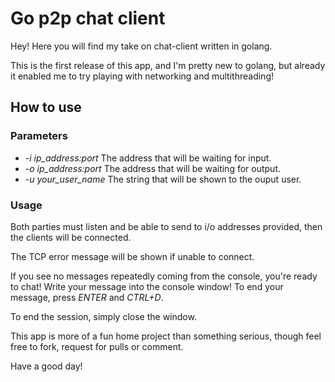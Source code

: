 # Go p2p chat client

Hey! Here you will find my take on chat-client written in golang.

This is the first release of this app, and I'm pretty new to golang,
but already it enabled me to try playing with networking and multithreading!

## How to use

### Parameters

* *-i ip_address:port* The address that will be waiting for input.
* *-o ip_address:port* The address that will be waiting for output.
* *-u your_user_name* The string that will be shown to the ouput user.

### Usage

Both parties must listen and be able to send to i/o addresses provided,
then the clients will be connected.

The TCP error message will be shown if unable to connect.

If you see no messages repeatedly coming from the console, you're ready to chat!
Write your message into the console window!
To end your message, press *ENTER* and *CTRL+D*.

To end the session, simply close the window.

This app is more of a fun home project than something serious, though feel free to fork,
request for pulls or comment.

Have a good day!
